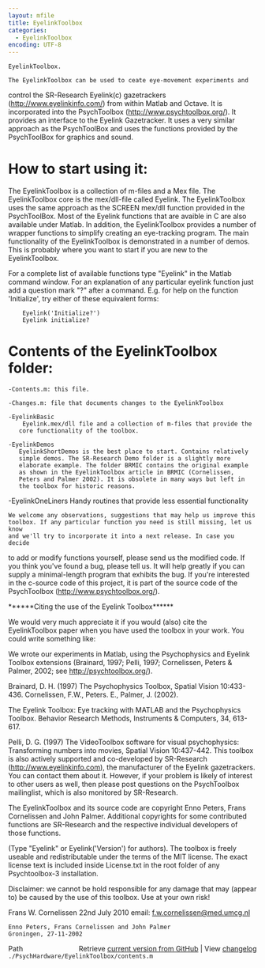 ```yaml
---
layout: mfile
title: EyelinkToolbox
categories:
  - EyelinkToolbox
encoding: UTF-8
---
```


    EyelinkToolbox.

    The EyelinkToolbox can be used to ceate eye-movement experiments and
   control the SR-Research Eyelink(c) gazetrackers
   (http://www.eyelinkinfo.com/) from within Matlab and Octave.
   It is incorporated into the PsychToolbox (http://www.psychtoolbox.org/).
   It provides an interface to the Eyelink Gazetracker.
   It uses a very similar  approach as the PsychToolBox and uses the
   functions provided by the PsychToolBox for graphics and sound.

#    How to start using it:

   The EyelinkToolbox is a collection of m-files and a Mex file.
   The EyelinkToolbox core is the mex/dll-file called Eyelink. The
   EyelinkToolbox uses the same approach as the SCREEN mex/dll function
   provided in the PsychToolBox. Most of the Eyelink functions that are
   avaible in C are also available under Matlab. In addition, the
   EyelinkToolbox provides a number of wrapper functions to simplify
   creating an eye-tracking program. The main functionality of the
   EyelinkToolbox is demonstrated in a number of demos. This is probably
   where you want to start if you are new to the EyelinkToolbox.

   For a complete list of available functions type "Eyelink" in the Matlab
   command window. For an explanation of any particular eyelink function
   just add a question mark "?" after a command. E.g. for help on the
   function 'Initialize', try either of these equivalent forms:

        Eyelink('Initialize?')
        Eyelink initialize?

#     Contents of the EyelinkToolbox folder:

    -Contents.m: this file.

    -Changes.m: file that documents changes to the EyelinkToolbox

    -EyelinkBasic
        Eyelink.mex/dll file and a collection of m-files that provide the
       core functionality of the toolbox.

    -EyelinkDemos
       EyelinkShortDemos is the best place to start. Contains relatively
       simple demos. The SR-Research Demo folder is a slightly more
       elaborate example. The folder BRMIC contains the original example
       as shown in the EyelinkToolbox article in BRMIC (Cornelissen,
       Peters and Palmer 2002). It is obsolete in many ways but left in
       the toolbox for historic reasons.

   -EyelinkOneLiners
       Handy routines that provide less essential functionality

    We welcome any observations, suggestions that may help us improve this
    toolbox. If any particular function you need is still missing, let us know
    and we'll try to incorporate it into a next release. In case you decide
   to add or modify functions yourself, please send us the modified code.
    If you think you've found a bug, please tell us. It will help greatly
   if you can supply a  minimal-length program that exhibits the bug.
   If you're interested in the c-source code of this project, it is part
    of the source code of the PsychToolbox (http://www.psychtoolbox.org/).

   \*\*\*\*\*\*Citing the use of the Eyelink Toolbox\*\*\*\*\*\*

   We would very much appreciate it if you would (also) cite the EyelinkToolbox
   paper when you have used the toolbox in your work. You could write something
   like:

   We wrote our experiments in Matlab, using the Psychophysics and Eyelink
   Toolbox extensions (Brainard, 1997; Pelli, 1997; Cornelissen, Peters &
   Palmer, 2002; see http://psychtoolbox.org/).

   Brainard, D. H. (1997) The Psychophysics Toolbox, Spatial Vision 10:433-436.
   Cornelissen, F.W., Peters. E., Palmer, J. (2002).

   The Eyelink Toolbox: Eye tracking with MATLAB and the Psychophysics
   Toolbox. Behavior Research Methods, Instruments & Computers, 34,
   613-617.

   Pelli, D. G. (1997) The VideoToolbox software for visual psychophysics:
   Transforming numbers into movies, Spatial Vision 10:437-442.
   This toolbox is also actively supported and co-developed by SR-Research
   (http://www.eyelinkinfo.com), the manufacturer of the Eyelink
   gazetrackers. You can contact them about it. However, if your problem
   is likely of interest to other users as well, then please post
   questions on the PsychToolbox mailinglist, which is also monitored by
   SR-Research.

   The EyelinkToolbox and its source code are copyright
   Enno Peters, Frans Cornelissen and John Palmer. Additional copyrights
   for some contributed functions are SR-Research and the respective
   individual developers of those functions.

   (Type "Eyelink" or Eyelink('Version') for authors). The
   toolbox is freely useable and redistributable under the terms of the
   MIT license. The exact license text is included inside License.txt in
   the root folder of any Psychtoolbox-3 installation.

   Disclaimer: we cannot be hold responsible for any damage that may
                (appear to) be caused by the use of this toolbox. Use at
                your own risk!


   Frans W. Cornelissen
    22nd July 2010
    email: f.w.cornelissen@med.umcg.nl

    Enno Peters, Frans Cornelissen and John Palmer
    Groningen, 27-11-2002



<div class="code_header" style="text-align:right;">
  <span style="float:left;">Path&nbsp;&nbsp;</span> <span class="counter">Retrieve <a href=
  "https://raw.github.com/Psychtoolbox-3/Psychtoolbox-3/beta/./PsychHardware/EyelinkToolbox/contents.m">current version from GitHub</a> | View <a href=
  "https://github.com/Psychtoolbox-3/Psychtoolbox-3/commits/beta/./PsychHardware/EyelinkToolbox/contents.m">changelog</a></span>
</div>
<div class="code">
  <code>./PsychHardware/EyelinkToolbox/contents.m</code>
</div>
